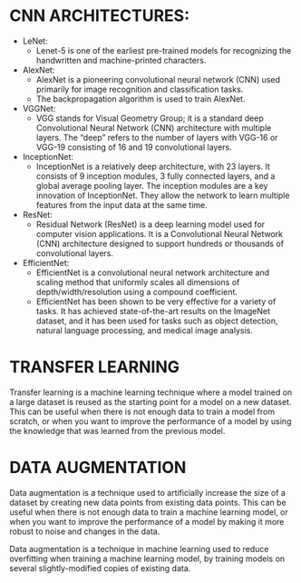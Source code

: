 # CNN ARCHITECTURES:
- LeNet:
    - Lenet-5 is one of the earliest pre-trained models for recognizing the handwritten and machine-printed characters.
- AlexNet:
    - AlexNet is a pioneering convolutional neural network (CNN) used primarily for image recognition and classification tasks.
    - The backpropagation algorithm is used to train AlexNet.
- VGGNet:
    - VGG stands for Visual Geometry Group; it is a standard deep Convolutional Neural Network (CNN) architecture with multiple layers. The “deep” refers to the number of layers with VGG-16 or VGG-19 consisting of 16 and 19 convolutional layers.
- InceptionNet:
    - InceptionNet is a relatively deep architecture, with 23 layers. It consists of 9 inception modules, 3 fully connected layers, and a global average pooling layer. The inception modules are a key innovation of InceptionNet. They allow the network to learn multiple features from the input data at the same time.
- ResNet:
    - Residual Network (ResNet) is a deep learning model used for computer vision applications. It is a Convolutional Neural Network (CNN) architecture designed to support hundreds or thousands of convolutional layers.
- EfficientNet:
    - EfficientNet is a convolutional neural network architecture and scaling method that uniformly scales all dimensions of depth/width/resolution using a compound coefficient.
    - EfficientNet has been shown to be very effective for a variety of tasks. It has achieved state-of-the-art results on the ImageNet dataset, and it has been used for tasks such as object detection, natural language processing, and medical image analysis.
# TRANSFER LEARNING
Transfer learning is a machine learning technique where a model trained on a large dataset is reused as the starting point for a model on a new dataset. This can be useful when there is not enough data to train a model from scratch, or when you want to improve the performance of a model by using the knowledge that was learned from the previous model.
# DATA AUGMENTATION
Data augmentation is a technique used to artificially increase the size of a dataset by creating new data points from existing data points. This can be useful when there is not enough data to train a machine learning model, or when you want to improve the performance of a model by making it more robust to noise and changes in the data.

Data augmentation is a technique in machine learning used to reduce overfitting when training a machine learning model, by training models on several slightly-modified copies of existing data.